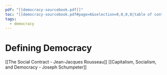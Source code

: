 ```yaml
---
pdf: "[[democracy-sourcebook.pdf]]"
toc: "[[democracy-sourcebook.pdf#page=6&selection=0,0,0,8|table of contents]]"
tags:
  - democracy
---
```

# Defining Democracy
[[The Social Contract - Jean-Jacques Rousseau]]
[[Capitalism, Socialism, and  Democracy - Joseph Schumpeter]]
